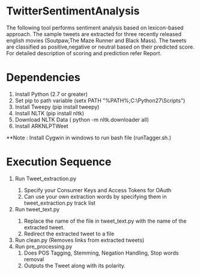 # TwitterSentimentAnalysis

<p>The following tool performs sentiment analysis based on lexicon-based approach. The sample tweets are extracted for three recently released english movies (Soutpaw,The Maze Runner and Black Mass). The tweets are classified as positive,negative or neutral based on their predicted score. For detailed description of scoring and prediction refer Report.</p>


# Dependencies
<ol>
<li> Install Python (2.7 or greater) </li>
<li> Set pip to path variable (setx PATH "%PATH%;C:\Python27\Scripts") </li>
<li> Install Tweepy (pip install tweepy) </li>
<li> Install NLTK (pip install nltk) </li>
<li> Download NLTK Data ( python -m nltk.downloader all) </li>
<li> Install ARKNLPTWeet </li>
</ol>

<p>**Note : Install Cygwin in windows to run bash file (runTagger.sh.)</p>

# Execution Sequence
<ol>
<li> Run Tweet_extraction.py</li>
  <ol>
  <li> Specify your Consumer Keys and Access Tokens for OAuth </li>
  <li> Can use your own extraction words by specifying them in tweet_extraction.py track list </li>
  </ol>
<li> Run tweet_text.py </li> 
  <ol>
  <li> Replace the name of the file in tweet_text.py with the name of the extracted tweet.
  <li> Redirect the extracted tweet to a file
  </ol>
<li> Run clean.py (Removes links from extracted tweets)
<li> Run pre_processing.py 
  <ol>
  <li> Does POS Tagging, Stemming, Negation Handling, Stop words removal
  <li> Outputs the Tweet along with its polarity.
  </ol>
</ol>